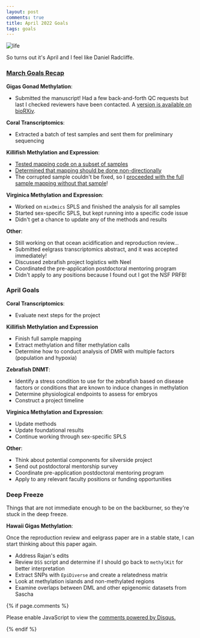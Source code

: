 ```yaml
---
layout: post
comments: true
title: April 2022 Goals
tags: goals
---
```


![life](https://user-images.githubusercontent.com/22335838/161334198-92017a40-6a26-41e1-a91f-dcaa3fb924a8.jpeg)

So turns out it's April and I feel like Daniel Radcliffe.

### [March Goals Recap](https://yaaminiv.github.io/March-2022-Goals/)

**Gigas Gonad Methylation**:

- Submitted the manuscript! Had a few back-and-forth QC requests but last I checked reviewers have been contacted. A [version is available on bioRXiv](http://dx.doi.org/10.1101/2022.03.07.483338).

**Coral Transcriptomics**:

- Extracted a batch of test samples and sent them for preliminary sequencing

**Killifish Methylation and Expression**:

- [Tested mapping code on a subset of samples](https://yaaminiv.github.io/Killifish-Hypoxia-RRBS-Part3/)
- [Determined that mapping should be done non-directionally](https://yaaminiv.github.io/Killifish-Hypoxia-RRBS-Part4/)
- The corrupted sample couldn't be fixed, so I [proceeded with the full sample mapping without that sample](https://yaaminiv.github.io/Killifish-Hypoxia-RRBS-Part5/)!

**Virginica Methylation and Expression**:

- Worked on `mixOmics` SPLS and finished the analysis for all samples
- Started sex-specific SPLS, but kept running into a specific code issue
- Didn't get a chance to update any of the methods and results

**Other**:

- Still working on that ocean acidification and reproduction review...
- Submitted eelgrass transcriptomics abstract, and it was accepted immediately!
- Discussed zebrafish project logistics with Neel
- Coordinated the pre-application postdoctoral mentoring program
- Didn't apply to any positions because I found out I got the NSF PRFB!

### April Goals

**Coral Transcriptomics**:

- Evaluate next steps for the project

**Killifish Methylation and Expression**

- Finish full sample mapping
- Extract methylation and filter methylation calls
- Determine how to conduct analysis of DMR with multiple factors (population and hypoxia)

**Zebrafish DNMT**:

- Identify a stress condition to use for the zebrafish based on disease factors or conditions that are known to induce changes in methylation
- Determine physiological endpoints to assess for embryos
- Construct a project timeline

**Virginica Methylation and Expression**:

- Update methods
- Update foundational results
- Continue working through sex-specific SPLS

**Other**:

- Think about potential components for silverside project
- Send out postdoctoral mentorship survey
- Coordinate pre-application postdoctoral mentoring program
- Apply to any relevant faculty positions or funding opportunities

### Deep Freeze

Things that are not immediate enough to be on the backburner, so they're stuck in the deep freeze.

**Hawaii Gigas Methylation**:

Once the reproduction review and eelgrass paper are in a stable state, I can start thinking about this paper again.

- Address Rajan's edits
- Review `DSS` script and determine if I should go back to `methylKit` for better interpretation
- Extract SNPs with `EpiDiverse` and create a relatedness matrix
- Look at methylation islands and non-methylated regions
- Examine overlaps between DML and other epigenomic datasets from Sascha

{% if page.comments %}

<div id="disqus_thread"></div>
<script>

/**
*  RECOMMENDED CONFIGURATION VARIABLES: EDIT AND UNCOMMENT THE SECTION BELOW TO INSERT DYNAMIC VALUES FROM YOUR PLATFORM OR CMS.
*  LEARN WHY DEFINING THESE VARIABLES IS IMPORTANT: https://disqus.com/admin/universalcode/#configuration-variables*/
/*
var disqus_config = function () {
this.page.url = PAGE_URL;  // Replace PAGE_URL with your page's canonical URL variable
this.page.identifier = PAGE_IDENTIFIER; // Replace PAGE_IDENTIFIER with your page's unique identifier variable
};
*/
(function() { // DON'T EDIT BELOW THIS LINE
var d = document, s = d.createElement('script');
s.src = 'https://the-responsible-grad-student.disqus.com/embed.js';
s.setAttribute('data-timestamp', +new Date());
(d.head || d.body).appendChild(s);
})();
</script>
<noscript>Please enable JavaScript to view the <a href="https://disqus.com/?ref_noscript">comments powered by Disqus.</a></noscript>

{% endif %}

<script id="dsq-count-scr" src="//the-responsible-grad-student.disqus.com/count.js" async></script>
